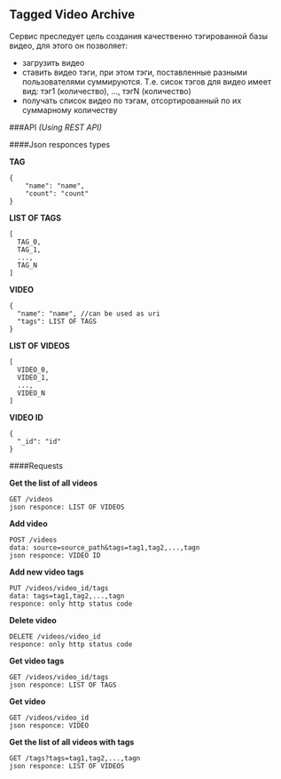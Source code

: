## Tagged Video Archive
Сервис преследует цель создания качественно тэгированной базы видео, для этого он позволяет:
 - загрузить видео
 - ставить видео тэги, при этом тэги, поставленные разными пользователями суммируются. Т.е. сисок тэгов для видео имеет вид: тэг1 (количество), ..., тэгN (количество)
 - получать список видео по тэгам, отсортированный по их суммарному количеству

###API *(Using REST API)*

####Json responces types

**TAG**
```
{
    "name": "name",
    "count": "count"
}
```

**LIST OF TAGS**
```
[
  TAG_0,
  TAG_1,
  ...,
  TAG_N
]
```

**VIDEO**
```
{    
  "name": "name", //can be used as uri
  "tags": LIST OF TAGS
}
```

**LIST OF VIDEOS**
```
[
  VIDEO_0,
  VIDEO_1,
  ...,
  VIDEO_N
]
```

**VIDEO ID**
```
{    
  "_id": "id"
}
```

####Requests

**Get the list of all videos**
```
GET /videos
json responce: LIST OF VIDEOS
```

**Add video**
```
POST /videos
data: source=source_path&tags=tag1,tag2,...,tagn
json responce: VIDEO ID
```

**Add new video tags**
```
PUT /videos/video_id/tags
data: tags=tag1,tag2,...,tagn
responce: only http status code
```

**Delete video**
```
DELETE /videos/video_id
responce: only http status code
```

**Get video tags**
```
GET /videos/video_id/tags
json responce: LIST OF TAGS
```

**Get video**
```
GET /videos/video_id
json responce: VIDEO
```

**Get the list of all videos with tags**
```
GET /tags?tags=tag1,tag2,...,tagn
json responce: LIST OF VIDEOS
```
